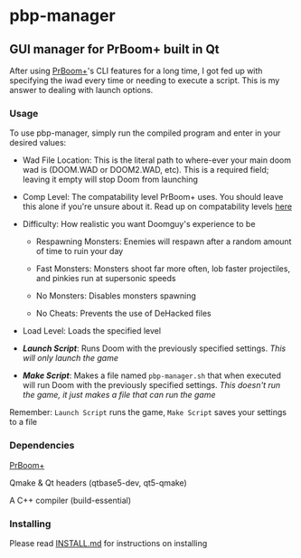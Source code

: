 # pbp-manager

## GUI manager for PrBoom+ built in Qt

After using [PrBoom+](https://github.com/coelckers/prboom-plus)'s CLI features for a long time, I got fed up with specifying the iwad every time or needing to execute a script. This is my answer to dealing with launch options.

### Usage

To use pbp-manager, simply run the compiled program and enter in your desired values:

* Wad File Location: This is the literal path to where-ever your main doom wad is (DOOM.WAD or DOOM2.WAD, etc). This is a required field; leaving it empty will stop Doom from launching

* Comp Level: The compatability level PrBoom+ uses. You should leave this alone if you're unsure about it. Read up on compatability levels [here](https://github.com/coelckers/prboom-plus/blob/master/prboom2/doc/README.compat)

* Difficulty: How realistic you want Doomguy's experience to be

  * Respawning Monsters: Enemies will respawn after a random amount of time to ruin your day

  * Fast Monsters: Monsters shoot far more often, lob faster projectiles, and pinkies run at supersonic speeds

  * No Monsters: Disables monsters spawning

  * No Cheats: Prevents the use of DeHacked files

* Load Level: Loads the specified level

* _**Launch Script**_: Runs Doom with the previously specified settings. *This will only launch the game*

* _**Make Script**_: Makes a file named `pbp-manager.sh` that when executed will run Doom with the previously specified settings. _This doesn't run the game, it just makes a file that can run the game_

Remember: `Launch Script` runs the game, `Make Script` saves your settings to a file

### Dependencies

[PrBoom+](https://github.com/coelckers/prboom-plus)

Qmake & Qt headers (qtbase5-dev, qt5-qmake)

A C++ compiler (build-essential)

### Installing

Please read [INSTALL.md](https://github.com/StrangestMan/pbp-manager/blob/main/doc/INSTALL.md) for instructions on installing
